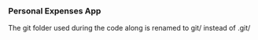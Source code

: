 ### Personal Expenses App

The git folder used during the code along is renamed to git/ instead of .git/

